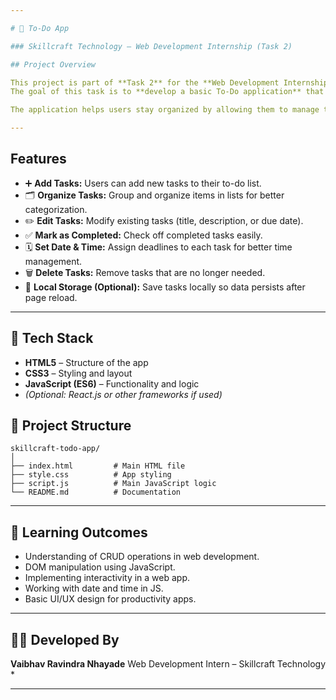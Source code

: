 ```yaml
---

# 📝 To-Do App

### Skillcraft Technology – Web Development Internship (Task 2)

## Project Overview

This project is part of **Task 2** for the **Web Development Internship at Skillcraft Technology**.
The goal of this task is to **develop a basic To-Do application** that enables users to add and maintain tasks efficiently.

The application helps users stay organized by allowing them to manage their daily activities through an interactive and easy-to-use interface.

---
```


## Features

* ➕ **Add Tasks:** Users can add new tasks to their to-do list.
* 🗂️ **Organize Tasks:** Group and organize items in lists for better categorization.
* ✏️ **Edit Tasks:** Modify existing tasks (title, description, or due date).
* ✅ **Mark as Completed:** Check off completed tasks easily.
* 🗓️ **Set Date & Time:** Assign deadlines to each task for better time management.
* 🗑️ **Delete Tasks:** Remove tasks that are no longer needed.
* 💾 **Local Storage (Optional):** Save tasks locally so data persists after page reload.

---

## 🧩 Tech Stack

* **HTML5** – Structure of the app
* **CSS3** – Styling and layout
* **JavaScript (ES6)** – Functionality and logic
* *(Optional: React.js or other frameworks if used)*


## 📁 Project Structure

```
skillcraft-todo-app/
│
├── index.html         # Main HTML file
├── style.css          # App styling
├── script.js          # Main JavaScript logic
└── README.md          # Documentation
```

---

## 🎯 Learning Outcomes

* Understanding of CRUD operations in web development.
* DOM manipulation using JavaScript.
* Implementing interactivity in a web app.
* Working with date and time in JS.
* Basic UI/UX design for productivity apps.

---

## 👨‍💻 Developed By

**Vaibhav Ravindra Nhayade**
Web Development Intern – Skillcraft Technology
*

---
